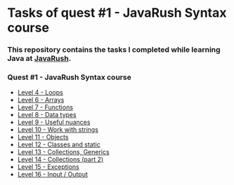 # <a name="start"></a> Tasks of quest #1 - JavaRush Syntax course

### This repository contains the tasks I completed while learning **Java** at [JavaRush](https://javarush.com/).  

### Quest #1 - JavaRush Syntax course

- [Level 4 - Loops][Q1_L04]
- [Level 6 - Arrays][Q1_L06]
- [Level 7 - Functions][Q1_L07]
- [Level 8 - Data types][Q1_L08]
- [Level 9 - Useful nuances][Q1_L09]
- [Level 10 - Work with strings][Q1_L10]
- [Level 11 - Objects][Q1_L11]
- [Level 12 - Classes and static][Q1_L12]
- [Level 13 - Collections, Generics][Q1_L13]
- [Level 14 - Collections (part 2)][Q1_L14]
- [Level 15 - Exceptions][Q1_L15]
- [Level 16 - Input / Output][Q1_L16]


[Q1_L04]: https://github.com/mentor-dev/Java-Learning/tree/main/JavaRush_1/04_Loops#start
[Q1_L06]: https://github.com/mentor-dev/Java-Learning/tree/main/JavaRush_1/06_Arrays#start
[Q1_L07]: https://github.com/mentor-dev/Java-Learning/tree/main/JavaRush_1/07_Functions#start
[Q1_L08]: https://github.com/mentor-dev/Java-Learning/tree/main/JavaRush_1/08_Data_types#start
[Q1_L09]: https://github.com/mentor-dev/Java-Learning/tree/main/JavaRush_1/09_Useful_nuances#start
[Q1_L10]: https://github.com/mentor-dev/Java-Learning/tree/main/JavaRush_1/10_Strings#start
[Q1_L11]: https://github.com/mentor-dev/Java-Learning/tree/main/JavaRush_1/11_Objects#start
[Q1_L12]: https://github.com/mentor-dev/Java-Learning/tree/main/JavaRush_1/12_Static#start
[Q1_L13]: https://github.com/mentor-dev/Java-Learning/tree/main/JavaRush_1/13_Collections#start
[Q1_L14]: https://github.com/mentor-dev/Java-Learning/tree/main/JavaRush_1/14_Collections_2#start
[Q1_L15]: https://github.com/mentor-dev/Java-Learning/tree/main/JavaRush_1/15_Exceptions#start
[Q1_L16]: https://github.com/mentor-dev/Java-Learning/tree/main/JavaRush_1/16_Input_Output#start
